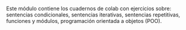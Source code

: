 Este módulo contiene los cuadernos de colab con ejercicios sobre: sentencias condicionales, sentencias iterativas, sentencias repetitivas, funciones y módulos, programación orientada a objetos (POO).
